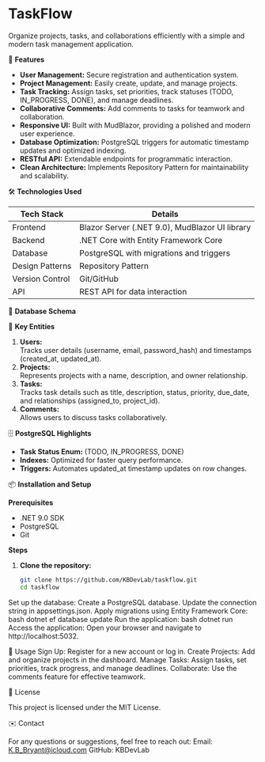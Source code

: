 # TaskFlow

Organize projects, tasks, and collaborations efficiently with a simple and modern task management application.

🚀 **Features**
- **User Management:** Secure registration and authentication system.
- **Project Management:** Easily create, update, and manage projects.
- **Task Tracking:** Assign tasks, set priorities, track statuses (TODO, IN_PROGRESS, DONE), and manage deadlines.
- **Collaborative Comments:** Add comments to tasks for teamwork and collaboration.
- **Responsive UI:** Built with MudBlazor, providing a polished and modern user experience.
- **Database Optimization:** PostgreSQL triggers for automatic timestamp updates and optimized indexing.
- **RESTful API:** Extendable endpoints for programmatic interaction.
- **Clean Architecture:** Implements Repository Pattern for maintainability and scalability.

🛠️ **Technologies Used**

| Tech Stack       | Details                                                 |
|------------------|---------------------------------------------------------|
| Frontend         | Blazor Server (.NET 9.0), MudBlazor UI library          |
| Backend          | .NET Core with Entity Framework Core                    |
| Database         | PostgreSQL with migrations and triggers                 |
| Design Patterns  | Repository Pattern                                      |
| Version Control  | Git/GitHub                                              |
| API              | REST API for data interaction                           |

📂 **Database Schema**

🔑 **Key Entities**
1. **Users:**<br>
   Tracks user details (username, email, password_hash) and timestamps (created_at, updated_at).
2. **Projects:**<br>
   Represents projects with a name, description, and owner relationship.
3. **Tasks:**<br>
   Tracks task details such as title, description, status, priority, due_date, and relationships (assigned_to, project_id).
4. **Comments:**<br>
   Allows users to discuss tasks collaboratively.

🗄️ **PostgreSQL Highlights**
- **Task Status Enum:** (TODO, IN_PROGRESS, DONE)
- **Indexes:** Optimized for faster query performance.
- **Triggers:** Automates updated_at timestamp updates on row changes.

📦 **Installation and Setup**

**Prerequisites**
- .NET 9.0 SDK
- PostgreSQL
- Git

**Steps**
1. **Clone the repository:**
   ```bash
   git clone https://github.com/KBDevLab/taskflow.git
   cd taskflow

Set up the database:
Create a PostgreSQL database.
Update the connection string in appsettings.json.
Apply migrations using Entity Framework Core:
bash
dotnet ef database update
Run the application:
bash
dotnet run
Access the application:
Open your browser and navigate to http://localhost:5032.

🚀 Usage
Sign Up: Register for a new account or log in.
Create Projects: Add and organize projects in the dashboard.
Manage Tasks: Assign tasks, set priorities, track progress, and manage deadlines.
Collaborate: Use the comments feature for effective teamwork.

📝 License

This project is licensed under the MIT License.

✉️ Contact

For any questions or suggestions, feel free to reach out:
Email: K.B_Bryant@icloud.com
GitHub: KBDevLab
